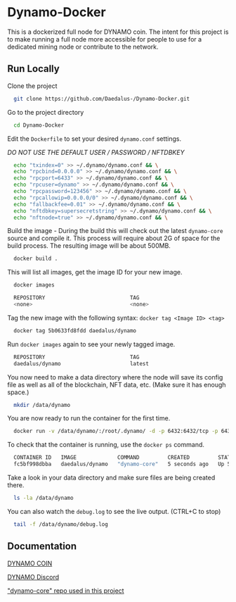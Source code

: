 
# Dynamo-Docker

This is a dockerized full node for DYNAMO coin. The intent for this project is to make running a full node more accessible for people to use for a dedicated mining node or contribute to the network. 



## Run Locally

Clone the project

```bash
  git clone https://github.com/Daedalus-/Dynamo-Docker.git
```

Go to the project directory

```bash
  cd Dynamo-Docker
```

Edit the `Dockerfile` to set your desired `dynamo.conf` settings.

*DO NOT USE THE DEFAULT USER / PASSWORD / NFTDBKEY*
```bash
  echo "txindex=0" >> ~/.dynamo/dynamo.conf && \
  echo "rpcbind=0.0.0.0" >> ~/.dynamo/dynamo.conf && \
  echo "rpcport=6433" >> ~/.dynamo/dynamo.conf && \
  echo "rpcuser=dynamo" >> ~/.dynamo/dynamo.conf && \
  echo "rpcpassword=123456" >> ~/.dynamo/dynamo.conf && \
  echo "rpcallowip=0.0.0.0/0" >> ~/.dynamo/dynamo.conf && \
  echo "fallbackfee=0.01" >> ~/.dynamo/dynamo.conf && \
  echo "nftdbkey=supersecretstring" >> ~/.dynamo/dynamo.conf && \
  echo "nftnode=true" >> ~/.dynamo/dynamo.conf && \
```

Build the image - During the build this will check out the latest `dynamo-core` source and compile it. This process will require about 2G of space for the build process. The resulting image will be about 500MB.

```bash
  docker build .
```

This will list all images, get the image ID for your new image.

```bash
  docker images

  REPOSITORY                           TAG                                                     IMAGE ID       CREATED          SIZE
  <none>                               <none>                                                  5b0633fd8fdd   21 minutes ago   502MB
```

Tag the new image with the following syntax: `docker tag <Image ID> <tag>`

```bash
  docker tag 5b0633fd8fdd daedalus/dynamo
```

Run `docker images` again to see your newly tagged image.

```bash
  REPOSITORY                           TAG                                                     IMAGE ID       CREATED          SIZE
  daedalus/dynamo                      latest                                                  5b0633fd8fdd   24 minutes ago   502MB
```

You now need to make a data directory where the node will save its config file as well as all of the blockchain, NFT data, etc. (Make sure it has enough space.)

```bash
  mkdir /data/dynamo
```

You are now ready to run the container for the first time.

```bash
  docker run -v /data/dynamo/:/root/.dynamo/ -d -p 6432:6432/tcp -p 6433:6433/tcp daedalus/dynamo
```

To check that the container is running, use the `docker ps` command. 

```bash
  CONTAINER ID   IMAGE             COMMAND         CREATED         STATUS         PORTS                                                           NAMES
  fc5bf998dbba   daedalus/dynamo   "dynamo-core"   5 seconds ago   Up 5 seconds   0.0.0.0:6432-6433->6432-6433/tcp, :::6432-6433->6432-6433/tcp   intelligent_rubin
```

Take a look in your data directory and make sure files are being created there.

```bash
  ls -la /data/dynamo
```

You can also watch the `debug.log` to see the live output. (CTRL+C to stop)

```bash
  tail -f /data/dynamo/debug.log
```

## Documentation

[DYNAMO COIN](https://www.dynamocoin.org/)

[DYNAMO Discord](https://discord.gg/bNpVmXqYk3)

["dynamo-core" repo used in this project](https://github.com/dynamofoundation/dynamo-core)

